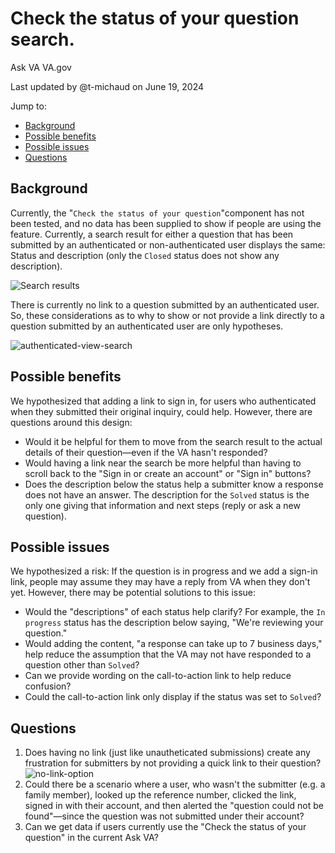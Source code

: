 # Check the status of your question search.

Ask VA VA.gov

Last updated by @t-michaud on June 19, 2024

Jump to: 
- [Background](#background)
- [Possible benefits](#possible-benefits)
- [Possible issues](#possible-issues)
- [Questions](#questions)

## Background

Currently, the "``Check the status of your question``"component has not been tested, and no data has been supplied to show if people are using the feature. Currently, a search result for either a question that has been submitted by an authenticated or non-authenticated user displays the same: Status and description (only the ``Closed`` status does not show any description). 

![Search results](https://github.com/department-of-veterans-affairs/va.gov-team/assets/135402634/aec8ff43-7670-4416-83c4-9420c1bf08b8)

There is currently no link to a question submitted by an authenticated user. So, these considerations as to why to show or not provide a link directly to a question submitted by an authenticated user are only hypotheses.

![authenticated-view-search](https://github.com/department-of-veterans-affairs/va.gov-team/assets/135402634/2557f487-53cf-4811-980a-e946bb7dbf0c)


## Possible benefits

We hypothesized that adding a link to sign in, for users who authenticated when they submitted their original inquiry, could help. However, there are questions around this design:

- Would it be helpful for them to move from the search result to the actual details of their question—even if the VA hasn't responded? 
- Would having a link near the search be more helpful than having to scroll back to the "Sign in or create an account" or  "Sign in" buttons?
- Does the description below the status help a submitter know a response does not have an answer. The description for the ``Solved`` status is the only one giving that information and next steps (reply or ask a new question).


## Possible issues

We hypothesized a risk: If the question is in progress and we add a sign-in link, people may assume they may have a reply from VA when they don't yet. However, there may be potential solutions to this issue:

- Would the "descriptions" of each status help clarify? For example, the ``In progress`` status has the description below saying, "We're reviewing your question." 
- Would adding the content, "a response can take up to 7 business days," help reduce the assumption that the VA may not have responded to a question other than ``Solved``?
- Can we provide wording on the call-to-action link to help reduce confusion?
- Could the call-to-action link only display if the status was set to ``Solved``?

## Questions
1. Does having no link (just like unautheticated submissions) create any frustration for submitters by not providing a quick link to their question?
![no-link-option](https://github.com/department-of-veterans-affairs/va.gov-team/assets/135402634/35856b8f-f325-46c4-8d6c-0ce174807e2c)
2. Could there be a scenario where a user, who wasn't the submitter (e.g. a family member), looked up the reference number, clicked the link, signed in with their account, and then alerted the "question could not be found"—since the question was not submitted under their account?
3. Can we get data if users currently use the "Check the status of your question" in the current Ask VA?

